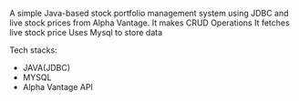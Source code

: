 A simple Java-based stock portfolio management system using JDBC and live stock prices from Alpha Vantage.
It makes CRUD Operations 
It fetches live stock price
Uses Mysql to store data

Tech stacks:
  - JAVA(JDBC)
  - MYSQL
  - Alpha Vantage API
